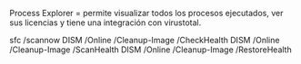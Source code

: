 Process Explorer = permite visualizar todos los procesos ejecutados, ver sus licencias y tiene una integración con virustotal.

sfc /scannow
DISM /Online /Cleanup-Image /CheckHealth
DISM /Online /Cleanup-Image /ScanHealth
DISM /Online /Cleanup-Image /RestoreHealth